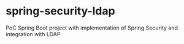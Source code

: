 # spring-security-ldap
PoC Spring Boot project with implementation of Spring Security and integration with LDAP
